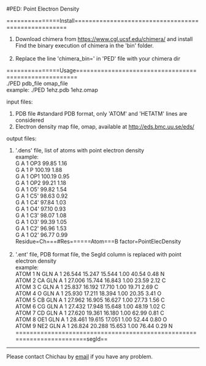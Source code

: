 
#PED: Point Electron Density

===============Install====================================================<br/>
1. Download chimera from https://www.cgl.ucsf.edu/chimera/ and install<br/>
Find the binary execution of chimera in the 'bin' folder.<br/><br/>
2. Replace the line 'chimera_bin=' in 'PED' file with your chimera dir<br/>


===============Usage======================================================<br/>
./PED pdb_file omap_file<br/>
example:	./PED 1ehz.pdb 1ehz.omap<br/>

input files: <br/>
1. PDB file #standard PDB format, only 'ATOM' and 'HETATM' lines are considered<br/>
2. Electron density map file, omap, available at http://eds.bmc.uu.se/eds/<br/>

output files:<br/>
1. '.dens' file, list of atoms with point electron density<br/>
example:<br/>
G	A	1	OP3	99.85	1.16<br/>
G	A	1	P	100.19	1.88<br/>
G	A	1	OP1	100.19	0.95<br/>
G	A	1	OP2	99.21	1.18<br/>
G	A	1	O5'	99.82	1.54<br/>
G	A	1	C5'	98.63	0.92<br/>
G	A	1	C4'	97.84	1.03<br/>
G	A	1	O4'	97.10	0.93<br/>
G	A	1	C3'	98.07	1.08<br/>
G	A	1	O3'	99.39	1.05<br/>
G	A	1	C2'	96.96	1.53<br/>
G	A	1	O2'	96.77	0.99<br/>
Residue=Ch===#Res======Atom===B factor=PointElecDensity<br/><br/>
2. '.ent' file, PDB format file, the SegId column is replaced with point electron density<br/>
example:<br/>
ATOM      1  N   GLN A   1      26.544  15.247  15.544  1.00 40.54      0.48 N  <br/>
ATOM      2  CA  GLN A   1      27.006  15.744  16.843  1.00 23.59      2.12 C  <br/>
ATOM      3  C   GLN A   1      25.837  16.192  17.710  1.00 19.71      2.69 C  <br/>
ATOM      4  O   GLN A   1      25.930  17.211  18.394  1.00 20.35      3.41 O  <br/>
ATOM      5  CB  GLN A   1      27.962  16.905  16.627  1.00 27.73      1.56 C  <br/>
ATOM      6  CG  GLN A   1      27.432  17.948  15.648  1.00 48.19      1.02 C  <br/>
ATOM      7  CD  GLN A   1      27.620  19.361  16.180  1.00 62.99      0.81 C  <br/>
ATOM      8  OE1 GLN A   1      28.461  19.615  17.051  1.00 52.44      0.80 O  <br/>
ATOM      9  NE2 GLN A   1      26.824  20.288  15.653  1.00 76.44      0.29 N  <br/>
=======================================================================segId==<br/>

***

Please contact Chichau by [email](chichaumiau@gmail.com) if you have any problem.
